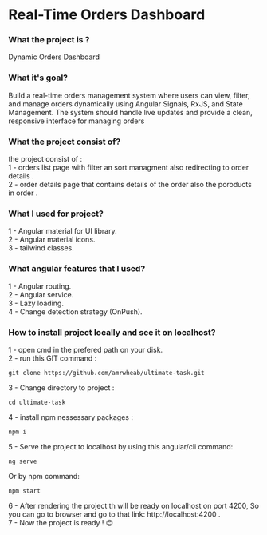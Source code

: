 
# Real-Time Orders Dashboard

### What the project is ?

Dynamic Orders Dashboard

### What it's goal?

Build a real-time orders management system where users can view, filter, and manage orders dynamically using Angular Signals, RxJS, and State Management. The system should handle live updates and provide a clean, responsive interface for managing orders

### What the project consist of?

the project consist of : <br>
1 - orders list page with filter an sort managment also redirecting to order details . <br>
2 - order details page that contains details of the order also the poroducts in order . <br>

### What I used for project?
1 - Angular material for UI library. <br>
2 - Angular material icons. <br>
3 - tailwind classes. <br>

### What angular features that I used?
1 - Angular routing. <br>
2 - Angular service. <br>
3 - Lazy loading. <br>
4 - Change detection strategy (OnPush). <br>

### How to install project locally and see it on localhost?
1 - open cmd in the prefered path on your disk. <br>
2 - run this GIT command :
```
git clone https://github.com/amrwheab/ultimate-task.git
```
3 - Change directory to project :
```
cd ultimate-task
```
4 - install npm nessessary packages :
```
npm i
```
5 - Serve the project to localhost by using this angular/cli command:
```
ng serve
```
Or by npm command: 
```
npm start
```
6 - After rendering the project th will be ready on localhost on port 4200, So you can go to browser and go to that link: http://localhost:4200 . <br>
7 - Now the project is ready ! 😊
